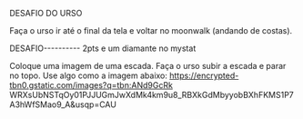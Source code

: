 DESAFIO DO URSO

Faça o urso ir até o final da tela e voltar no moonwalk (andando de costas).


DESAFIO---------- 2pts e um diamante no mystat

Coloque uma imagem de uma escada. Faça o urso subir a escada e parar no topo.
Use algo como a imagem abaixo:
https://encrypted-tbn0.gstatic.com/images?q=tbn:ANd9GcRk        WRXsUbNSTqOy01PJJUGmJwXdMk4km9u8_RBXkGdMbyyobBXhFKMS1P7A3hWfSMao9_A&usqp=CAU